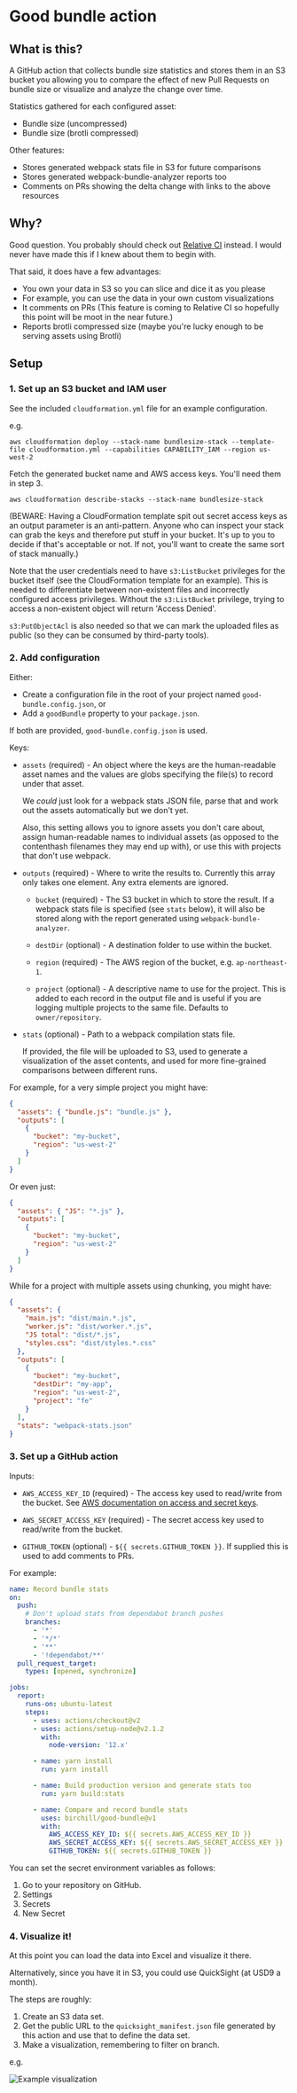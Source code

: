 # Good bundle action

## What is this?

A GitHub action that collects bundle size statistics and stores them in an S3
bucket you allowing you to compare the effect of new Pull Requests on bundle size
or visualize and analyze the change over time.

Statistics gathered for each configured asset:

- Bundle size (uncompressed)
- Bundle size (brotli compressed)

Other features:

- Stores generated webpack stats file in S3 for future comparisons
- Stores generated webpack-bundle-analyzer reports too
- Comments on PRs showing the delta change with links to the above resources

## Why?

Good question. You probably should check out
[Relative CI](https://relative-ci.com/) instead.
I would never have made this if I knew about them to begin with.

That said, it does have a few advantages:

- You own your data in S3 so you can slice and dice it as you please
- For example, you can use the data in your own custom visualizations
- It comments on PRs
  (This feature is coming to Relative CI so hopefully this point will be moot
  in the near future.)
- Reports brotli compressed size
  (maybe you're lucky enough to be serving assets using Brotli)

## Setup

### 1. Set up an S3 bucket and IAM user

See the included `cloudformation.yml` file for an example configuration.

e.g.

```console
aws cloudformation deploy --stack-name bundlesize-stack --template-file cloudformation.yml --capabilities CAPABILITY_IAM --region us-west-2
```

Fetch the generated bucket name and AWS access keys. You'll need them in step 3.

```console
aws cloudformation describe-stacks --stack-name bundlesize-stack
```

(BEWARE: Having a CloudFormation template spit out secret access keys as an
output parameter is an anti-pattern.
Anyone who can inspect your stack can grab the keys and therefore put stuff
in your bucket.
It's up to you to decide if that's acceptable or not.
If not, you'll want to create the same sort of stack manually.)

Note that the user credentials need to have `s3:ListBucket` privileges for
the bucket itself (see the CloudFormation template for an example). This is
needed to differentiate between non-existent files and incorrectly configured
access privileges. Without the `s3:ListBucket` privilege, trying to access a
non-existent object will return 'Access Denied'.

`s3:PutObjectAcl` is also needed so that we can mark the uploaded files as
public (so they can be consumed by third-party tools).

### 2. Add configuration

Either:

- Create a configuration file in the root of your project named
  `good-bundle.config.json`, or
- Add a `goodBundle` property to your `package.json`.

If both are provided, `good-bundle.config.json` is used.

Keys:

- `assets` (required) - An object where the keys are the human-readable asset
  names and the values are globs specifying the file(s) to record under that asset.

  We _could_ just look for a webpack stats JSON file, parse that and work out
  the assets automatically but we don't yet.

  Also, this setting allows you to ignore assets you don't care about, assign
  human-readable names to individual assets (as opposed to the contenthash
  filenames they may end up with), or use this with projects that don't use
  webpack.

- `outputs` (required) - Where to write the results to.
  Currently this array only takes one element. Any extra elements are
  ignored.

  - `bucket` (required) - The S3 bucket in which to store the result.
    If a webpack stats file is specified (see `stats` below), it will also be
    stored along with the report generated using `webpack-bundle-analyzer`.

  - `destDir` (optional) - A destination folder to use within the bucket.

  - `region` (required) - The AWS region of the bucket, e.g. `ap-northeast-1`.

  - `project` (optional) - A descriptive name to use for the project.
    This is added to each record in the output file and is useful if you are
    logging multiple projects to the same file.
    Defaults to `owner/repository`.

- `stats` (optional) - Path to a webpack compilation stats file.

  If provided, the file will be uploaded to S3, used to generate a
  visualization of the asset contents, and used for more fine-grained
  comparisons between different runs.

For example, for a very simple project you might have:

```json
{
  "assets": { "bundle.js": "bundle.js" },
  "outputs": [
    {
      "bucket": "my-bucket",
      "region": "us-west-2"
    }
  ]
}
```

Or even just:

```json
{
  "assets": { "JS": "*.js" },
  "outputs": [
    {
      "bucket": "my-bucket",
      "region": "us-west-2"
    }
  ]
}
```

While for a project with multiple assets using chunking, you might have:

```json
{
  "assets": {
    "main.js": "dist/main.*.js",
    "worker.js": "dist/worker.*.js",
    "JS total": "dist/*.js",
    "styles.css": "dist/styles.*.css"
  },
  "outputs": [
    {
      "bucket": "my-bucket",
      "destDir": "my-app",
      "region": "us-west-2",
      "project": "fe"
    }
  ],
  "stats": "webpack-stats.json"
}
```

### 3. Set up a GitHub action

Inputs:

- `AWS_ACCESS_KEY_ID` (required) - The access key used to read/write from the
  bucket. See [AWS documentation on access and secret
  keys](https://docs.aws.amazon.com/general/latest/gr/aws-sec-cred-types.html#access-keys-and-secret-access-keys).

- `AWS_SECRET_ACCESS_KEY` (required) - The secret access key used to read/write
  from the bucket.

- `GITHUB_TOKEN` (optional) - `${{ secrets.GITHUB_TOKEN }}`. If supplied this
  is used to add comments to PRs.

For example:

```yaml
name: Record bundle stats
on:
  push:
    # Don't upload stats from dependabot branch pushes
    branches:
      - '*'
      - '*/*'
      - '**'
      - '!dependabot/**'
  pull_request_target:
    types: [opened, synchronize]

jobs:
  report:
    runs-on: ubuntu-latest
    steps:
      - uses: actions/checkout@v2
      - uses: actions/setup-node@v2.1.2
        with:
          node-version: '12.x'

      - name: yarn install
        run: yarn install

      - name: Build production version and generate stats too
        run: yarn build:stats

      - name: Compare and record bundle stats
        uses: birchill/good-bundle@v1
        with:
          AWS_ACCESS_KEY_ID: ${{ secrets.AWS_ACCESS_KEY_ID }}
          AWS_SECRET_ACCESS_KEY: ${{ secrets.AWS_SECRET_ACCESS_KEY }}
          GITHUB_TOKEN: ${{ secrets.GITHUB_TOKEN }}
```

You can set the secret environment variables as follows:

1.  Go to your repository on GitHub.
1.  Settings
1.  Secrets
1.  New Secret

### 4. Visualize it!

At this point you can load the data into Excel and visualize it there.

Alternatively, since you have it in S3, you could use QuickSight (at USD9 a month).

The steps are roughly:

1. Create an S3 data set.
2. Get the public URL to the `quicksight_manifest.json` file generated by this action and use that to define the data set.
3. Make a visualization, remembering to filter on branch.

e.g.

![Example visualization](https://raw.githubusercontent.com/birchill/good-bundle/docs/QuickSight%20bundle%20size%20analysis.png)
